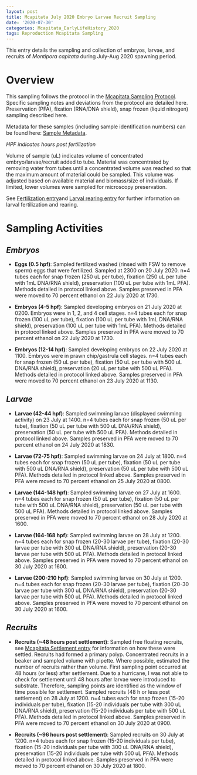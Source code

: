 ```yaml
---
layout: post
title: Mcapitata July 2020 Embryo Larvae Recruit Sampling
date: '2020-07-30'
categories: Mcapitata_EarlyLifeHistory_2020
tags: Reproduction Mcapitata Sampling
---
```

This entry details the sampling and collection of embryos, larvae, and recruits of *Montipora capitata* during July-Aug 2020 spawning period. 

# Overview  

This sampling follows the protocol in the [Mcapitata Sampling Protocol](https://ahuffmyer.github.io/ASH_Putnam_Lab_Notebook/Mcapitata-July-2020-Sampling-Protocol/). Specific sampling notes and deviations from the protocol are detailed here. Preservation (PFA), fixation (RNA/DNA shield), snap frozen (liquid nitrogen) sampling described here.   

Metadata for these samples (including sample identification numbers) can be found here: [Sample Metadata](https://github.com/AHuffmyer/EarlyLifeHistory_Energetics/blob/master/Mcap2020/Data/Respiration/Mcapitata_2020_sampling_metadata.csv).  

*HPF indicates hours post fertilization*  

Volume of sample (uL) indicates volume of concentrated embryo/larvae/recruit added to tube. Material was concentrated by removing water from tubes until a concentrated volume was reached so that the maximum amount of material could be sampled. This volume was adjusted based on available material and biomass/size of individuals. If limited, lower volumes were sampled for microscopy preservation.   

See [Fertilization entry](https://ahuffmyer.github.io/ASH_Putnam_Lab_Notebook/Mcapitata-Spawning-and-Fertilization-July-2020/)and [Larval rearing entry](https://ahuffmyer.github.io/ASH_Putnam_Lab_Notebook/Mcapitata-Larval-Rearing-and-Settlement-July-2020/) for further information on larval fertilization and rearing.  

# Sampling Activities  

## *Embryos*  

* **Eggs (0.5 hpf)**: Sampled fertilized washed (rinsed with FSW to remove sperm) eggs that were fertilized. Sampled at 2300 on 20 July 2020. n=4 tubes each for snap frozen (250 uL per tube), fixation (250 uL per tube with 1mL DNA/RNA shield), preservation (100 uL per tube with 1mL PFA). Methods detailed in protocol linked above. Samples preserved in PFA were moved to 70 percent ethanol on 22 July 2020 at 1730.   

* **Embryos (4-5 hpf)**: Sampled developing embryos on 21 July 2020 at 0200. Embryos were in 1, 2, and 4 cell stages. n=4 tubes each for snap frozen (100 uL per tube), fixation (100 uL per tube with 1mL DNA/RNA shield), preservation (100 uL per tube with 1mL PFA). Methods detailed in protocol linked above. Samples preserved in PFA were moved to 70 percent ethanol on 22 July 2020 at 1730.

* **Embryos (12-14 hpf)**: Sampled developing embryos on 22 July 2020 at 1100. Embryos were in prawn chip/gastrula cell stages. n=4 tubes each for snap frozen (50 uL per tube), fixation (50 uL per tube with 500 uL DNA/RNA shield), preservation (20 uL per tube with 500 uL PFA). Methods detailed in protocol linked above. Samples preserved in PFA were moved to 70 percent ethanol on 23 July 2020 at 1130.

## *Larvae*  

* **Larvae (42-44 hpf)**: Sampled swimming larvae (displayed swimming activity) on 23 July at 1400. n=4 tubes each for snap frozen (50 uL per tube), fixation (50 uL per tube with 500 uL DNA/RNA shield), preservation (50 uL per tube with 500 uL PFA). Methods detailed in protocol linked above. Samples preserved in PFA were moved to 70 percent ethanol on 24 July 2020 at 1830.  

* **Larvae (72-75 hpf)**: Sampled swimming larvae on 24 July at 1800. n=4 tubes each for snap frozen (50 uL per tube), fixation (50 uL per tube with 500 uL DNA/RNA shield), preservation (50 uL per tube with 500 uL PFA). Methods detailed in protocol linked above. Samples preserved in PFA were moved to 70 percent ethanol on 25 July 2020 at 0800.  

* **Larvae (144-148 hpf)**: Sampled swimming larvae on 27 July at 1600. n=4 tubes each for snap frozen (50 uL per tube), fixation (50 uL per tube with 500 uL DNA/RNA shield), preservation (50 uL per tube with 500 uL PFA). Methods detailed in protocol linked above. Samples preserved in PFA were moved to 70 percent ethanol on 28 July 2020 at 1600.  

* **Larvae (164-168 hpf)**: Sampled swimming larvae on 28 July at 1200. n=4 tubes each for snap frozen (20-30 larvae per tube), fixation (20-30 larvae per tube with 300 uL DNA/RNA shield), preservation (20-30 larvae per tube with 500 uL PFA). Methods detailed in protocol linked above. Samples preserved in PFA were moved to 70 percent ethanol on 30 July 2020 at 1600.  

* **Larvae (200-210 hpf)**: Sampled swimming larvae on 30 July at 1200. n=4 tubes each for snap frozen (20-30 larvae per tube), fixation (20-30 larvae per tube with 300 uL DNA/RNA shield), preservation (20-30 larvae per tube with 500 uL PFA). Methods detailed in protocol linked above. Samples preserved in PFA were moved to 70 percent ethanol on 30 July 2020 at 1600.

## *Recruits*  

* **Recruits (~48 hours post settlement)**: Sampled free floating recruits, see [Mcapitata Settlement entry](https://ahuffmyer.github.io/ASH_Putnam_Lab_Notebook/Mcapitata-Larval-Rearing-and-Settlement-July-2020/) for information on how these were settled. Recruits had formed a primary polyp. Concentrated recruits in a beaker and sampled volume with pipette. Where possible, estimated the number of recruits rather than volume. First sampling point occurred at 48 hours (or less) after settlement. Due to a hurricane, I was not able to check for settlement until 48 hours after larvae were introduced to substrate. Therefore, sampling points are identified as the window of time possible for settlement. Sampled recruits (48 h or less post settlement) on 28 July at 1200. n=4 tubes each for snap frozen (15-20 individuals per tube), fixation (15-20 individuals per tube with 300 uL DNA/RNA shield), preservation (15-20 individuals per tube with 500 uL PFA). Methods detailed in protocol linked above. Samples preserved in PFA were moved to 70 percent ethanol on 30 July 2020 at 0900.  

* **Recruits (~96 hours post settlement)**: Sampled recruits on 30 July at 1200. n=4 tubes each for snap frozen (15-20 individuals per tube), fixation (15-20 individuals per tube with 300 uL DNA/RNA shield), preservation (15-20 individuals per tube with 500 uL PFA). Methods detailed in protocol linked above. Samples preserved in PFA were moved to 70 percent ethanol on 30 July 2020 at 1800.  
